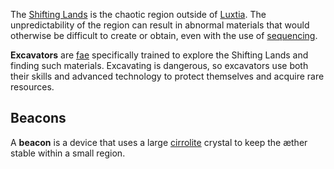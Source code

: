 The [Shifting Lands](<../Locations/Shifting Lands.md>) is the chaotic region outside of [Luxtia](<../Locations/Luxtia.md>). The unpredictability of the region can result in abnormal materials that would otherwise be difficult to create or obtain, even with the use of [sequencing](<../Æther/Sequencing.md>).

**Excavators** are [fae](<../Æther/Fae.md>) specifically trained to explore the Shifting Lands and finding such materials. Excavating is dangerous, so excavators use both their skills and advanced technology to protect themselves and acquire rare resources.

## Beacons
A **beacon** is a device that uses a large [cirrolite](<./Cirrolite.md>) crystal to keep the æther stable within a small region.